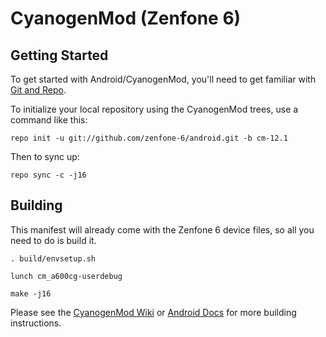 CyanogenMod (Zenfone 6)
=======================

Getting Started
---------------

To get started with Android/CyanogenMod, you'll need to get
familiar with [Git and Repo](http://source.android.com/source/using-repo.html).

To initialize your local repository using the CyanogenMod trees, use a command like this:

    repo init -u git://github.com/zenfone-6/android.git -b cm-12.1

Then to sync up:

    repo sync -c -j16

Building
--------

This manifest will already come with the Zenfone 6 device files,
so all you need to do is build it.

    . build/envsetup.sh

    lunch cm_a600cg-userdebug

    make -j16

Please see the [CyanogenMod Wiki](http://wiki.cyanogenmod.org/) or [Android Docs](https://source.android.com/source/building.html) for more building instructions.
